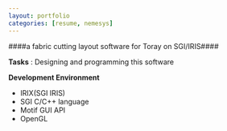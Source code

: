 ```yaml
---
layout: portfolio
categories: [resume, nemesys]
---
```


####a fabric cutting layout software for Toray on SGI/IRIS####

  **Tasks**
  : Designing and programming this software

  **Development Environment**

  - IRIX(SGI IRIS)
  - SGI C/C++ language
  - Motif GUI API
  - OpenGL
